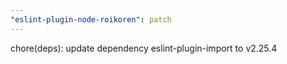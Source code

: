 ```yaml
---
"eslint-plugin-node-roikoren": patch
---
```


chore(deps): update dependency eslint-plugin-import to v2.25.4
